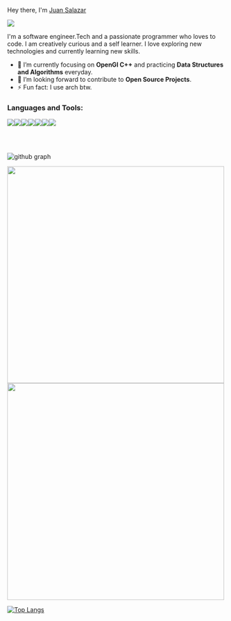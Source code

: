 Hey there, I'm <a  href="https://github.com/regalk13/">Juan Salazar</a>

<img src="https://komarev.com/ghpvc/?username=regalk13&style=plastic" />

I'm a software engineer.Tech and a passionate programmer who loves to code. I am creatively curious and a self learner. I love exploring new technologies and currently learning new skills.

- 🌱 I’m currently focusing on **OpenGl C++** and practicing **Data Structures and Algorithms** everyday.
- 💬 I’m looking forward to contribute to **Open Source Projects**.
- ⚡ Fun fact: I use arch btw. 


<h3 align="left">Languages and Tools:</h3>
<p align="left"> <img src="https://img.icons8.com/color/48/4a90e2/c-programming.png"/><img src="https://img.icons8.com/color/48/4a90e2/c-plus-plus-logo.png"/><img src="https://img.icons8.com/color/48/4a90e2/python--v1.png"/><img src="https://img.icons8.com/color/48/4a90e2/java-coffee-cup-logo--v1.png"/><img src="https://img.icons8.com/color/48/4a90e2/visual-studio-code-2019.png"/><img src="https://img.icons8.com/color/48/4a90e2/git.png"/><img src="https://img.icons8.com/fluent/48/4a90e2/github.png"/> </p>

<br>
<br>

![github graph](https://activity-graph.herokuapp.com/graph?username=regalk13&theme=react-dark)

<img src = "https://github-readme-streak-stats.herokuapp.com?user=regalk13&theme=dark&hide_border=false" width = 500>

<img src = "https://github-readme-stats.vercel.app/api?username=regalk13&show_icons=true&theme=dark" width = 500>

[![Top Langs](https://github-readme-stats.vercel.app/api/top-langs/?username=regalk13&theme=dark)](https://github.com/regalk13/github-readme-stats)
